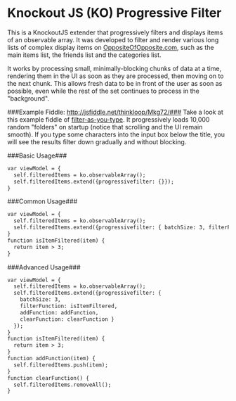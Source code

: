 Knockout JS (KO) Progressive Filter
=====

This is a KnockoutJS extender that progressively filters and displays items of an observable array. It was developed to filter and render various long lists of complex display items on [OppositeOfOpposite.com](http://www.oppositeofopposite.com/), such as the main items list, the friends list and the categories list.

It works by processing small, minimally-blocking chunks of data at a time, rendering them in the UI as soon as they are processed, then moving on to the next chunk. This allows fresh data to be in front of the user as soon as possible, even while the rest of the set continues to process in the "background".

###Example Fiddle: http://jsfiddle.net/thinkloop/Mkg72/###
Take a look at this example fiddle of [filter-as-you-type](http://jsfiddle.net/thinkloop/Mkg72/). It progressively loads 10,000 random "folders" on startup (notice that scrolling and the UI remain smooth). If you type some characters into the input box below the title, you will see the results filter down gradually and without blocking.

###Basic Usage###
```html
var viewModel = {
  self.filteredItems = ko.observableArray();
  self.filteredItems.extend({progressivefilter: {}});
}
```

###Common Usage###
```html
var viewModel = {
  self.filteredItems = ko.observableArray();
  self.filteredItems.extend({progressivefilter: { batchSize: 3, filterFunction: isItemFiltered }});
}
function isItemFiltered(item) {
  return item > 3;
}
```

###Advanced Usage###
```html
var viewModel = {
  self.filteredItems = ko.observableArray();
  self.filteredItems.extend({progressivefilter: {
    batchSize: 3,
    filterFunction: isItemFiltered,
    addFunction: addFunction,
    clearFunction: clearFunction }
  });
}
function isItemFiltered(item) {
  return item > 3;
}
function addFunction(item) {
  self.filteredItems.push(item);
}
function clearFunction() {
  self.filteredItems.removeAll();
}
```
